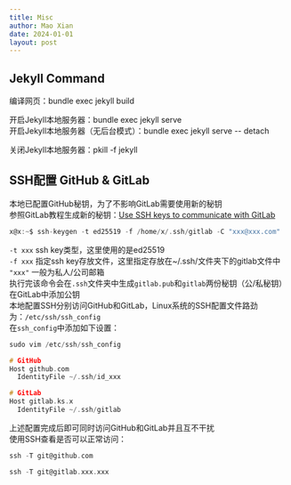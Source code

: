 ```yaml
---
title: Misc
author: Mao Xian
date: 2024-01-01
layout: post
---
```


Jekyll Command
-------------
编译网页：bundle exec jekyll build  

开启Jekyll本地服务器：bundle exec jekyll serve  
开启Jekyll本地服务器（无后台模式）：bundle exec jekyll serve -- detach  

关闭Jekyll本地服务器：pkill -f jekyll  





SSH配置 GitHub & GitLab  
-------------
本地已配置GitHub秘钥，为了不影响GitLab需要使用新的秘钥  
参照GitLab教程生成新的秘钥：[Use SSH keys to communicate with GitLab](http://gitlab.ks.x/help/user/ssh.md)  
```c
x@x:~$ ssh-keygen -t ed25519 -f /home/x/.ssh/gitlab -C "xxx@xxx.com"  
```
`-t xxx`  ssh key类型，这里使用的是ed25519  
`-f xxx`  指定ssh key存放文件，这里指定存放在~/.ssh/文件夹下的gitlab文件中  
`"xxx"`   一般为私人/公司邮箱  
执行完该命令会在`.ssh`文件夹中生成`gitlab.pub`和`gitlab`两份秘钥（公/私秘钥）  
在GitLab中添加公钥  
本地配置SSH分别访问GitHub和GitLab，Linux系统的SSH配置文件路劲为：`/etc/ssh/ssh_config`  
在`ssh_config`中添加如下设置：  
```c
sudo vim /etc/ssh/ssh_config
```
```c
# GitHub
Host github.com
  IdentityFile ~/.ssh/id_xxx

# GitLab
Host gitlab.ks.x
  IdentityFile ~/.ssh/gitlab
```
上述配置完成后即可同时访问GitHub和GitLab并且互不干扰  
使用SSH查看是否可以正常访问：  
```c
ssh -T git@github.com

ssh -T git@gitlab.xxx.xxx
```
